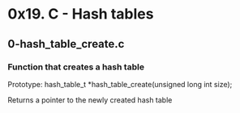 <style>
p { margin-bottom: 0px;}
</style>
# 0x19. C - Hash tables
## 0-hash_table_create.c
### Function that creates a hash table
<p>Prototype: hash_table_t *hash_table_create(unsigned long int size);</p>
<p>Returns a pointer to the newly created hash table</p>
